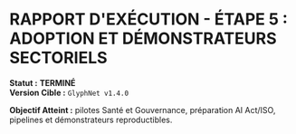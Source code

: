 # RAPPORT D'EXÉCUTION - ÉTAPE 5 : ADOPTION ET DÉMONSTRATEURS SECTORIELS

**Statut :** **TERMINÉ**  
**Version Cible :** `GlyphNet v1.4.0`

**Objectif Atteint :** pilotes Santé et Gouvernance, préparation AI Act/ISO, pipelines et démonstrateurs reproductibles.